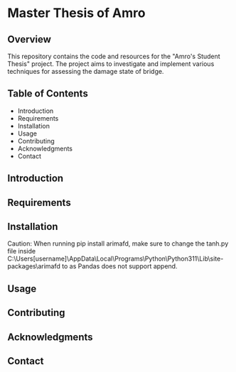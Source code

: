 # Master Thesis of Amro
## Overview

This repository contains the code and resources for the "Amro's Student Thesis" project. The project aims to investigate and implement various techniques for assessing the damage state of bridge.

## Table of Contents

- Introduction
- Requirements
- Installation
- Usage
- Contributing
- Acknowledgments
- Contact

## Introduction
## Requirements
## Installation

Caution: When running pip install arimafd, make sure to change the tanh.py file inside C:\Users\[username]\AppData\Local\Programs\Python\Python311\Lib\site-packages\arimafd to <script src="https://gist.github.com/AmroAbdrabo/9118f0467fd2f4168582d87e63281a9d.js"></script> as Pandas does not support append.

## Usage
## Contributing
## Acknowledgments
## Contact
